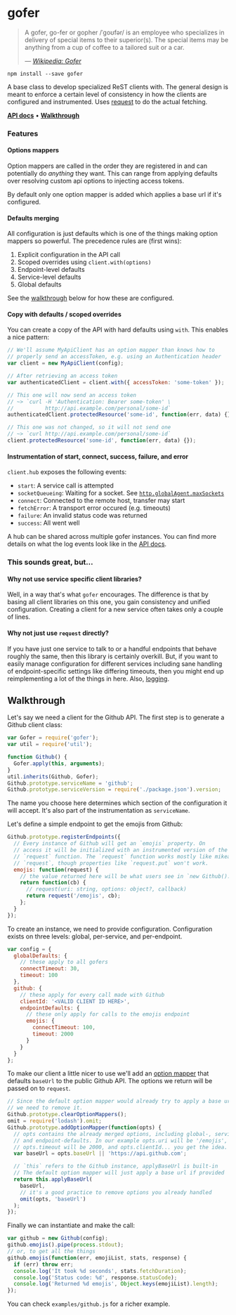 # gofer

> A gofer, go-fer or gopher /ˈɡoʊfər/ is an employee who specializes in delivery of special items to their superior(s).
> The special items may be anything from a cup of coffee to a tailored suit or a car.
> 
> — <cite>[Wikipedia: Gofer](http://en.wikipedia.org/wiki/Gofer)</cite>

```
npm install --save gofer
```

A base class to develop specialized ReST clients with.
The general design is meant to enforce a certain level of consistency in how the clients are configured and instrumented.
Uses [request](https://github.com/mikeal/request) to do the actual fetching.

**[API docs](/API.md)** •
**[Walkthrough](#walkthrough)**


### Features

#### Options mappers

Option mappers are called in the order they are
registered in and can potentially do *anything* they want.
This can range from applying defaults over resolving custom api options to injecting access tokens.

By default only one option mapper is added which applies a base url if it's
configured.


#### Defaults merging

All configuration is just defaults which is one of the things making option mappers so powerful.
The precedence rules are (first wins):

1. Explicit configuration in the API call
2. Scoped overrides using `client.with(options)`
3. Endpoint-level defaults
4. Service-level defaults
5. Global defaults

See the [walkthrough](#walkthrough) below for how these are configured.


#### Copy with defaults / scoped overrides

You can create a copy of the API with hard defaults using `with`.
This enables a nice pattern:

```js
// We'll assume MyApiClient has an option mapper than knows how to
// properly send an accessToken, e.g. using an Authentication header
var client = new MyApiClient(config);

// After retrieving an access token
var authenticatedClient = client.with({ accessToken: 'some-token' });

// This one will now send an access token
// ~> `curl -H 'Authentication: Bearer some-token' \
//          http://api.example.com/personal/some-id`
authenticatedClient.protectedResource('some-id', function(err, data) {});

// This one was not changed, so it will not send one
// ~> `curl http://api.example.com/personal/some-id`
client.protectedResource('some-id', function(err, data) {});
```


#### Instrumentation of start, connect, success, failure, and error

`client.hub` exposes the following events:

* `start`: A service call is attempted
* `socketQueueing`: Waiting for a socket. See [`http.globalAgent.maxSockets`](http://nodejs.org/api/http.html#http_agent_maxsockets)
* `connect`: Connected to the remote host, transfer may start
* `fetchError`: A transport error occured (e.g. timeouts)
* `failure`: An invalid status code was returned
* `success`: All went well

A hub can be shared across multiple gofer instances.
You can find more details on what the log events look like in the [API docs](/API.md).


### This sounds great, but...

#### Why not use service specific client libraries?

Well, in a way that's what `gofer` encourages.
The difference is that by basing all client libraries on this one,
you gain consistency and unified configuration.
Creating a client for a new service often takes only a couple of lines.

#### Why not just use `request` directly?

If you have just one service to talk to or a handful endpoints that behave roughly the same,
then this library is certainly overkill.
But, if you want to easily manage configuration for different services including sane handling of endpoint-specific settings like differing timeouts,
then you might end up reimplementing a lot of the things in here.
Also, [logging](/API.md#events-and-logging).


## Walkthrough

Let's say we need a client for the Github API.
The first step is to generate a Github client class:

```js
var Gofer = require('gofer');
var util = require('util');

function Github() {
  Gofer.apply(this, arguments);
}
util.inherits(Github, Gofer);
Github.prototype.serviceName = 'github';
Github.prototype.serviceVersion = require('./package.json').version;
```

The name you choose here determines which section of the configuration it will accept.
It's also part of the instrumentation as `serviceName`.

Let's define a simple endpoint to get the emojis from Github:

```js
Github.prototype.registerEndpoints({
  // Every instance of Github will get an `emojis` property. On
  // access it will be initialized with an instrumented version of the
  // `request` function. The `request` function works mostly like mikeal's
  // `request`, though properties like `request.put` won't work.
  emojis: function(request) {
    // the value returned here will be what users see in `new Github().emojis`
    return function(cb) {
      // request(uri: string, options: object?, callback)
      return request('/emojis', cb);
    };
  }
});
```

To create an instance, we need to provide configuration.
Configuration exists on three levels: global, per-service, and per-endpoint.

```js
var config = {
  globalDefaults: {
    // these apply to all gofers
    connectTimeout: 30,
    timeout: 100
  },
  github: {
    // these apply for every call made with Github
    clientId: '<VALID CLIENT ID HERE>',
    endpointDefaults: {
      // these only apply for calls to the emojis endpoint
      emojis: {
        connectTimeout: 100,
        timeout: 2000
      }
    }
  }
};
```

To make our client a little nicer to use we'll add an [option mapper](/API.md#option-mappers) that defaults `baseUrl` to the public Github API.
The options we return will be passed on to `request`.

```js
// Since the default option mapper would already try to apply a base url,
// we need to remove it.
Github.prototype.clearOptionMappers();
omit = require('lodash').omit;
Github.prototype.addOptionMapper(function(opts) {
  // opts contains the already merged options, including global-, service-,
  // and endpoint-defaults. In our example opts.uri will be '/emojis',
  // opts.timeout will be 2000, and opts.clientId... you get the idea.
  var baseUrl = opts.baseUrl || 'https://api.github.com';

  // `this` refers to the Github instance, applyBaseUrl is built-in
  // The default option mapper will just apply a base url if provided
  return this.applyBaseUrl(
    baseUrl,
    // it's a good practice to remove options you already handled
    omit(opts, 'baseUrl')
  );
});
```

Finally we can instantiate and make the call:

```js
var github = new Github(config);
github.emojis().pipe(process.stdout);
// or, to get all the things
github.emojis(function(err, emojiList, stats, response) {
  if (err) throw err;
  console.log('It took %d seconds', stats.fetchDuration);
  console.log('Status code: %d', response.statusCode);
  console.log('Returned %d emojis', Object.keys(emojiList).length);
});
```

You can check `examples/github.js` for a richer example.
